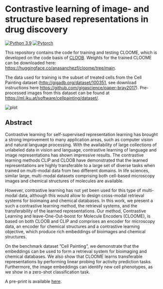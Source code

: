 # Contrastive learning of image- and structure based representations in drug discovery

[![Python 3.9](https://img.shields.io/badge/Python-3.9-blue.svg)](https://www.python.org/downloads/release/python-390/)
[![Pytorch](https://img.shields.io/badge/PyTorch-1.9-red.svg)](https://pytorch.org/get-started/previous-versions/)


This repository contains the code for training and testing CLOOME, which is developed on the code basis of [CLOOB](https://github.com/ml-jku/cloob). Weights for the trained CLOOME can be downloaded here: https://huggingface.co/anasanchezf/cloome/tree/main.

The data used for training is the subset of treated cells from the Cell Painting dataset (http://gigadb.org/dataset/100351, see download instructions here https://github.com/gigascience/paper-bray2017). Pre-processed images from this dataset can be found at https://ml.jku.at/software/cellpainting/dataset/. 

![plot](cloome_figure.png)

## Abstract
Contrastive learning for self-supervised representation learning has brought a strong improvement to many application areas, such as computer vision and natural language processing. With the availability of large collections of unlabeled data in vision and language, contrastive learning of language and image representations has shown impressive results. The contrastive learning methods CLIP and CLOOB have demonstrated that the learned representations are highly transferable to a large set of diverse tasks when trained on multi-modal data from two different domains. In life sciences, similar large, multi-modal datasets comprising both cell-based microscopy images and chemical structures of molecules are available.

However, contrastive learning has not yet been used for this type of multi-modal data, although this would allow to design cross-modal retrieval systems for bioimaing and chemical databases. In this work, we present a such a contrastive learning method, the retrieval systems, and the transferability of the learned representations. Our method, Contrastive Learning and leave-One-Out-boost for Molecule Encoders (CLOOME), is based on both CLOOB and CLIP and comprises an encoder for microscopy data, an encoder for chemical structures and a contrastive learning objective, which produce rich embeddings of bioimages and chemical structures. 

On the benchmark dataset ”Cell Painting”, we demonstrate that the embeddings can be used to form a retrieval system for bioimaging and chemical databases. We also show that CLOOME learns transferable representations by performing linear probing for activity prediction tasks. Furthermore, the image embeddings can identify new cell phenotypes, as we show in a zero-shot classification task. 

A pre-print is available [here](https://openreview.net/forum?id=OdXKRtg1OG).

